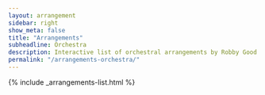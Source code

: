 ```yaml
---
layout: arrangement
sidebar: right
show_meta: false
title: "Arrangements"
subheadline: Orchestra
description: Interactive list of orchestral arrangements by Robby Good.
permalink: "/arrangements-orchestra/"
---
```


{% include _arrangements-list.html %}